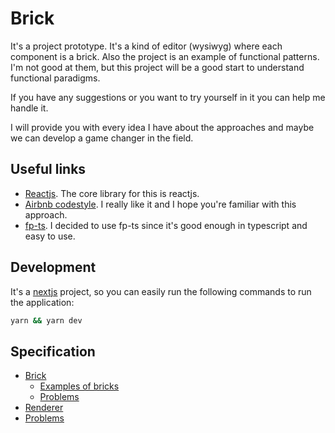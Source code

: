 # Brick

It's a project prototype. It's a kind of editor (wysiwyg) where each component is a brick. Also the project is an example of functional patterns. I'm not good at them, but this project will be a good start to understand functional paradigms.

If you have any suggestions or you want to try yourself in it you can help me handle it.

I will provide you with every idea I have about the approaches and maybe we can develop a game changer in the field.

## Useful links

- [Reactjs](https://react.dev/). The core library for this is reactjs.
- [Airbnb codestyle](https://github.com/airbnb/javascript). I really like it and I hope you're familiar with this approach.
- [fp-ts](https://gcanti.github.io/fp-ts/). I decided to use fp-ts since it's good enough in typescript and easy to use.

## Development

It's a [nextjs](https://nextjs.org/) project, so you can easily run the following commands to run the application:

```bash
yarn && yarn dev
```

## Specification

* [Brick](https://github.com/jsbrick/brick/wiki/Brick)
  * [Examples of bricks](https://github.com/jsbrick/brick/wiki/Brick#examples-of-bricks)
  * [Problems](https://github.com/jsbrick/brick/wiki/Brick#problems)
* [Renderer](https://github.com/jsbrick/brick/wiki/Renderer)
 * [Problems](https://github.com/jsbrick/brick/wiki/Renderer#problems)
